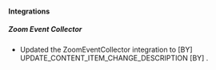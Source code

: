 
#### Integrations

##### Zoom Event Collector

- Updated the ZoomEventCollector integration to  [BY] UPDATE_CONTENT_ITEM_CHANGE_DESCRIPTION [BY] .
